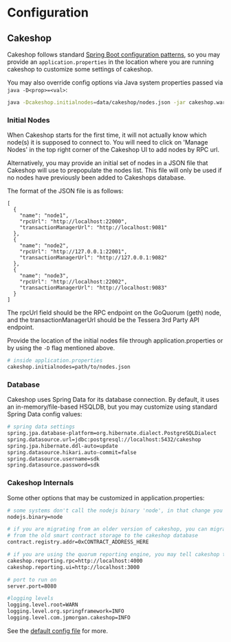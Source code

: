 # Configuration

## Cakeshop

Cakeshop follows standard [Spring Boot configuration patterns](https://docs.spring.io/spring-boot/docs/2.0.9.RELEASE/reference/html/boot-features-external-config.html#:~:text=Spring%20Boot%20lets%20you%20externalize,line%20arguments%20to%20externalize%20configuration.), so you may provide an `application.properties` in the location where you are running cakeshop to customize some settings of cakeshop.

You may also override config options via Java system properties passed via `java -D<prop>=<val>`:

```sh
java -Dcakeshop.initialnodes=data/cakeshop/nodes.json -jar cakeshop.war
```

### Initial Nodes

When Cakeshop starts for the first time, it will not actually know which node(s) it is supposed to connect to. You will need to click on 'Manage Nodes' in the top right corner of the Cakeshop UI to add nodes by RPC url.

Alternatively, you may provide an initial set of nodes in a JSON file that Cakeshop will use to prepopulate the nodes list. This file will only be used if no nodes have previously been added to Cakeshops database.

The format of the JSON file is as follows:

```
[
  {
    "name": "node1",
    "rpcUrl": "http://localhost:22000",
    "transactionManagerUrl": "http://localhost:9081"
  },
  {
    "name": "node2",
    "rpcUrl": "http://127.0.0.1:22001",
    "transactionManagerUrl": "http://127.0.0.1:9082"
  },
  {
    "name": "node3",
    "rpcUrl": "http://localhost:22002",
    "transactionManagerUrl": "http://localhost:9083"
  }
]
```

The rpcUrl field should be the RPC endpoint on the GoQuorum (geth) node, and the transactionManagerUrl should be the Tessera 3rd Party API endpoint. 

Provide the location of the initial nodes file through application.properties or by using the `-D` flag mentioned above.
```sh
# inside application.properties
cakeshop.initialnodes=path/to/nodes.json
```

### Database

Cakeshop uses Spring Data for its database connection. By default, it uses an in-memory/file-based HSQLDB, but you may customize using standard Spring Data config values:

```sh
# spring data settings
spring.jpa.database-platform=org.hibernate.dialect.PostgreSQLDialect
spring.datasource.url=jdbc:postgresql://localhost:5432/cakeshop
spring.jpa.hibernate.ddl-auto=update
spring.datasource.hikari.auto-commit=false
spring.datasource.username=sdk
spring.datasource.password=sdk
```

### Cakeshop Internals

Some other options that may be customized in application.properties:

```sh
# some systems don't call the nodejs binary 'node', in that change you can change this value
nodejs.binary=node

# if you are migrating from an older version of cakeshop, you can migrate registered contracts
# from the old smart contract storage to the cakeshop database
contract.registry.addr=0xCONTRACT_ADDRESS_HERE

# if you are using the quorum reporting engine, you may tell cakeshop the location of its rpc and ui endpoints.
cakeshop.reporting.rpc=http://localhost:4000
cakeshop.reporting.ui=http://localhost:3000

# port to run on
server.port=8080

#logging levels
logging.level.root=WARN
logging.level.org.springframework=INFO
logging.level.com.jpmorgan.cakeshop=INFO
```

See the [default config file](../cakeshop-api/src/main/resources/config/application.properties) for more. 
